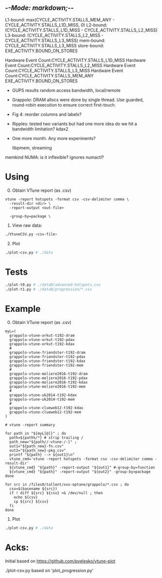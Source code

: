 -*-Mode: markdown;-*-
-----------------------------------------------------------------------------

L1-bound: max(CYCLE_ACTIVITY.STALLS_MEM_ANY - CYCLE_ACTIVITY.STALLS_L1D_MISS, 0)
L2-bound: (CYCLE_ACTIVITY.STALLS_L1D_MISS - CYCLE_ACTIVITY.STALLS_L2_MISS)
L3-bound: (CYCLE_ACTIVITY.STALLS_L2_MISS - CYCLE_ACTIVITY.STALLS_L3_MISS)
mem-bound: CYCLE_ACTIVITY.STALLS_L3_MISS
store-bound: EXE_ACTIVITY.BOUND_ON_STORES

Hardware Event Count:CYCLE_ACTIVITY.STALLS_L1D_MISS
Hardware Event Count:CYCLE_ACTIVITY.STALLS_L2_MISS
Hardware Event Count:CYCLE_ACTIVITY.STALLS_L3_MISS
Hardware Event Count:CYCLE_ACTIVITY.STALLS_MEM_ANY
EXE_ACTIVITY.BOUND_ON_STORES



- GUPS results
  random access bandwidth, local/remote

- Grappolo: DRAM allocs were done by single thread. Use guarded, round-robin execution to ensure correct first-touch.

- Fig 4: reorder columns and labels?

- Ripples: tested two variants but had one more idea
  do we hit a bandwidth limitation?
  kdax2
  

- One more month. Any more experiments?

  libpmem, streaming
  

memkind NUMA: is it inflexible? ignores numactl?



Using
=============================================================================

0. Obtain VTune report (as .csv)

```
vtune -report hotspots -format csv -csv-delimiter comma \
  -result-dir <dir> \
  -report-output <out-file>

  -group-by=package \
```


1. View raw data:

```sh
./VtuneCSV.py <csv-file>
```

2. Plot

```sh
./plot-csv.py # ./data
```

Tests
=============================================================================

```sh
./plot-t0.py # ./data0/advanced-hotspots.csv
./plot-t1.py # ./data0/progression/*.csv
```


Example
=============================================================================

0. Obtain VTune report (as .csv)

```
myL=(
  grappolo-vtune-orkut-t192-dram
  grappolo-vtune-orkut-t192-pdax
  grappolo-vtune-orkut-t192-kdax
  #
  grappolo-vtune-friendster-t192-dram
  grappolo-vtune-friendster-t192-pdax
  grappolo-vtune-friendster-t192-kdax
  grappolo-vtune-friendster-t192-mem
  #
  grappolo-vtune-moliere2016-t192-dram
  grappolo-vtune-moliere2016-t192-pdax
  grappolo-vtune-moliere2016-t192-kdax
  grappolo-vtune-moliere2016-t192-mem
  #
  grappolo-vtune-uk2014-t192-kdax
  grappolo-vtune-uk2014-t192-mem
  #
  grappolo-vtune-clueweb12-t192-kdax
  grappolo-vtune-clueweb12-t192-mem
)

# vtune -report summary

for path in "${myL[@]}" ; do
  path=${path%/*} # strip trailing /
  path_new="${path//-vtune-/-}" ;
  out1="${path_new}-fn.csv"
  out2="${path_new}-pkg.csv"
  printf "${path} --> ${out1}\n"
  vtune_cmd='vtune -report hotspots -format csv -csv-delimiter comma -result-dir'
  ${vtune_cmd} "${path}" -report-output "${out1}" #-group-by=function
  ${vtune_cmd} "${path}" -report-output "${out2}" -group-by=package
done
```

```
for src in /files0/tallent/xxx-optane/grappolo/*.csv ; do
  csv=$(basename ${src})
  if ! diff ${src} ${csv} >& /dev/null ; then
    echo ${csv}
    cp ${src} ${csv}
  fi
done
```


1. Plot

```sh
./plot-csv.py # ./data
```


Acks:
=============================================================================

Initial based on https://github.com/pvelesko/vtune-plot

./plot-csv.py based on 'plot_progression.py'
